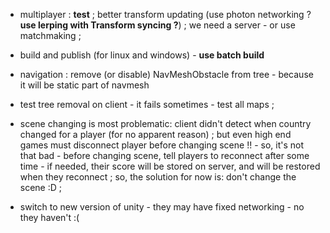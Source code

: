 
- multiplayer : **test** ; better transform updating (use photon networking ? **use lerping with Transform syncing ?**) ; we need a server - or use matchmaking ;

- build and publish (for linux and windows) - **use batch build**

- navigation : remove (or disable) NavMeshObstacle from tree - because it will be static part of navmesh

- test tree removal on client - it fails sometimes - test all maps ;

- scene changing is most problematic: client didn't detect when country changed for a player (for no apparent reason) ; but even high end games must disconnect player before changing scene !! - so, it's not that bad - before changing scene, tell players to reconnect after some time - if needed, their score will be stored on server, and will be restored when they reconnect ; so, the solution for now is: don't change the scene :D ;

- switch to new version of unity - they may have fixed networking - no they haven't :(

